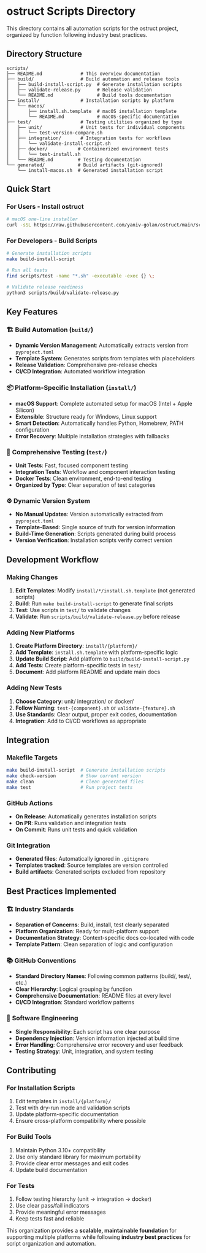 # ostruct Scripts Directory

This directory contains all automation scripts for the ostruct project, organized by function following industry best practices.

## Directory Structure

```
scripts/
├── README.md              # This overview documentation
├── build/                 # Build automation and release tools
│   ├── build-install-script.py  # Generate installation scripts
│   ├── validate-release.py      # Release validation
│   └── README.md                # Build tools documentation
├── install/               # Installation scripts by platform
│   └── macos/
│       ├── install.sh.template  # macOS installation template
│       └── README.md            # macOS-specific documentation
├── test/                  # Testing utilities organized by type
│   ├── unit/              # Unit tests for individual components
│   │   └── test-version-compare.sh
│   ├── integration/       # Integration tests for workflows
│   │   └── validate-install-script.sh
│   ├── docker/           # Containerized environment tests
│   │   └── test-install.sh
│   └── README.md         # Testing documentation
└── generated/            # Build artifacts (git-ignored)
    └── install-macos.sh  # Generated installation script
```

## Quick Start

### For Users - Install ostruct

```bash
# macOS one-line installer
curl -sSL https://raw.githubusercontent.com/yaniv-golan/ostruct/main/scripts/generated/install-macos.sh | bash
```

### For Developers - Build Scripts

```bash
# Generate installation scripts
make build-install-script

# Run all tests
find scripts/test -name "*.sh" -executable -exec {} \;

# Validate release readiness
python3 scripts/build/validate-release.py
```

## Key Features

### 🏗️ **Build Automation** (`build/`)

- **Dynamic Version Management**: Automatically extracts version from `pyproject.toml`
- **Template System**: Generates scripts from templates with placeholders
- **Release Validation**: Comprehensive pre-release checks
- **CI/CD Integration**: Automated workflow integration

### 📦 **Platform-Specific Installation** (`install/`)

- **macOS Support**: Complete automated setup for macOS (Intel + Apple Silicon)
- **Extensible**: Structure ready for Windows, Linux support
- **Smart Detection**: Automatically handles Python, Homebrew, PATH configuration
- **Error Recovery**: Multiple installation strategies with fallbacks

### 🧪 **Comprehensive Testing** (`test/`)

- **Unit Tests**: Fast, focused component testing
- **Integration Tests**: Workflow and component interaction testing
- **Docker Tests**: Clean environment, end-to-end testing
- **Organized by Type**: Clear separation of test categories

### ⚙️ **Dynamic Version System**

- **No Manual Updates**: Version automatically extracted from `pyproject.toml`
- **Template-Based**: Single source of truth for version information
- **Build-Time Generation**: Scripts generated during build process
- **Version Verification**: Installation scripts verify correct version

## Development Workflow

### Making Changes

1. **Edit Templates**: Modify `install/*/install.sh.template` (not generated scripts)
2. **Build**: Run `make build-install-script` to generate final scripts
3. **Test**: Use scripts in `test/` to validate changes
4. **Validate**: Run `scripts/build/validate-release.py` before release

### Adding New Platforms

1. **Create Platform Directory**: `install/{platform}/`
2. **Add Template**: `install.sh.template` with platform-specific logic
3. **Update Build Script**: Add platform to `build/build-install-script.py`
4. **Add Tests**: Create platform-specific tests in `test/`
5. **Document**: Add platform README and update main docs

### Adding New Tests

1. **Choose Category**: unit/ integration/ or docker/
2. **Follow Naming**: `test-{component}.sh` or `validate-{feature}.sh`
3. **Use Standards**: Clear output, proper exit codes, documentation
4. **Integration**: Add to CI/CD workflows as appropriate

## Integration

### Makefile Targets

```bash
make build-install-script  # Generate installation scripts
make check-version         # Show current version
make clean                 # Clean generated files
make test                  # Run project tests
```

### GitHub Actions

- **On Release**: Automatically generates installation scripts
- **On PR**: Runs validation and integration tests
- **On Commit**: Runs unit tests and quick validation

### Git Integration

- **Generated files**: Automatically ignored in `.gitignore`
- **Templates tracked**: Source templates are version controlled
- **Build artifacts**: Generated scripts excluded from repository

## Best Practices Implemented

### 🏗️ **Industry Standards**

- **Separation of Concerns**: Build, install, test clearly separated
- **Platform Organization**: Ready for multi-platform support
- **Documentation Strategy**: Context-specific docs co-located with code
- **Template Pattern**: Clean separation of logic and configuration

### 📚 **GitHub Conventions**

- **Standard Directory Names**: Following common patterns (build/, test/, etc.)
- **Clear Hierarchy**: Logical grouping by function
- **Comprehensive Documentation**: README files at every level
- **CI/CD Integration**: Standard workflow patterns

### 🔧 **Software Engineering**

- **Single Responsibility**: Each script has one clear purpose
- **Dependency Injection**: Version information injected at build time
- **Error Handling**: Comprehensive error recovery and user feedback
- **Testing Strategy**: Unit, integration, and system testing

## Contributing

### For Installation Scripts

1. Edit templates in `install/{platform}/`
2. Test with dry-run mode and validation scripts
3. Update platform-specific documentation
4. Ensure cross-platform compatibility where possible

### For Build Tools

1. Maintain Python 3.10+ compatibility
2. Use only standard library for maximum portability
3. Provide clear error messages and exit codes
4. Update build documentation

### For Tests

1. Follow testing hierarchy (unit → integration → docker)
2. Use clear pass/fail indicators
3. Provide meaningful error messages
4. Keep tests fast and reliable

This organization provides a **scalable, maintainable foundation** for supporting multiple platforms while following **industry best practices** for script organization and automation.
